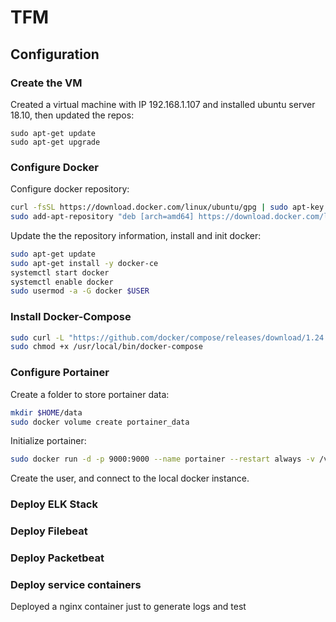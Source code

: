 # TFM

## Configuration

### Create the VM

Created a virtual machine with IP 192.168.1.107 and installed ubuntu server 18.10, then updated the repos:

```
sudo apt-get update
sudo apt-get upgrade
```

### Configure Docker

Configure docker repository:

```bash
curl -fsSL https://download.docker.com/linux/ubuntu/gpg | sudo apt-key add -
sudo add-apt-repository "deb [arch=amd64] https://download.docker.com/linux/ubuntu $(lsb_release -cs) stable"
```

Update the the repository information, install and init docker:

```bash
sudo apt-get update
sudo apt-get install -y docker-ce
systemctl start docker
systemctl enable docker
sudo usermod -a -G docker $USER
```

### Install Docker-Compose

```bash
sudo curl -L "https://github.com/docker/compose/releases/download/1.24.0/docker-compose-$(uname -s)-$(uname -m)" -o /usr/local/bin/docker-compose
sudo chmod +x /usr/local/bin/docker-compose
```

### Configure Portainer

Create a folder to store portainer data:

```bash
mkdir $HOME/data
sudo docker volume create portainer_data
```

Initialize portainer:

```bash
sudo docker run -d -p 9000:9000 --name portainer --restart always -v /var/run/docker.sock:/var/run/docker.sock -v portainer_data:/data portainer/portainer
```

Create the user, and connect to the local docker instance.

### Deploy ELK Stack

### Deploy Filebeat

### Deploy Packetbeat

### Deploy service containers

Deployed a nginx container just to generate logs and test